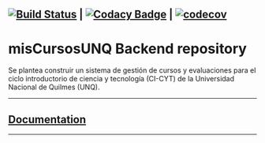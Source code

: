 [![Build Status](https://travis-ci.org/TheCask/misCursosUNQ-back.svg?branch=master)](https://travis-ci.org/TheCask/misCursosUNQ-back) |
[![Codacy Badge](https://app.codacy.com/project/badge/Grade/5f7776931f374604b1b9ea41243ceb0f)](https://www.codacy.com/manual/TheCask/misCursosUNQ-back?utm_source=github.com&amp;utm_medium=referral&amp;utm_content=TheCask/misCursosUNQ-back&amp;utm_campaign=Badge_Grade) |
[![codecov](https://codecov.io/gh/TheCask/misCursosUNQ-back/branch/master/graph/badge.svg)](https://codecov.io/gh/TheCask/misCursosUNQ-back)
---

# misCursosUNQ Backend repository

Se plantea construir un sistema de gestión de cursos y evaluaciones para el ciclo introductorio de ciencia y tecnología (CI-CYT) de la Universidad Nacional de Quilmes (UNQ).

---

## [Documentation](https://github.com/TheCask/misCursosUNQ-doc)

---
